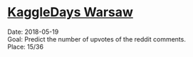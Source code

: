 # [KaggleDays Warsaw](https://www.kaggle.com/c/kaggledays)
Date: 2018-05-19  
Goal: Predict the number of upvotes of the reddit comments.  
Place: 15/36  
